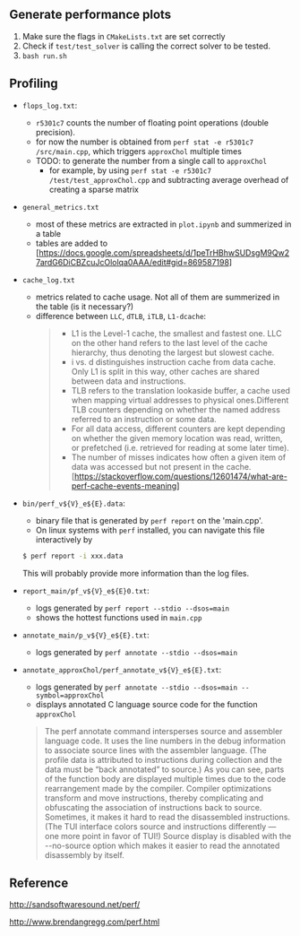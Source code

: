 ## Generate performance plots
1. Make sure the flags in `CMakeLists.txt` are set correctly
2. Check if `test/test_solver` is calling the correct solver to be tested.
3. `bash run.sh`

## Profiling 

- `flops_log.txt`:
    - `r5301c7` counts the number of floating point operations (double precision).
    - for now the number is obtained from `perf stat -e r5301c7 /src/main.cpp`, which triggers `approxChol` multiple times
    - TODO: to generate the number from a single call to `approxChol`
        - for example, by using `perf stat -e r5301c7 /test/test_approxChol.cpp` and subtracting average overhead of creating a sparse matrix
- `general_metrics.txt`
    - most of these metrics are extracted in `plot.ipynb` and summerized in a table
    - tables are added to [https://docs.google.com/spreadsheets/d/1peTrHBhwSUDsgM9Qw27ardG6DiCBZcuJcOlolqa0AAA/edit#gid=869587198]
- `cache_log.txt`
    - metrics related to cache usage. Not all of them are summerized in the table (is it necessary?)
    - difference between `LLC`, `dTLB`, `iTLB`, `L1-dcache`:
        > - L1 is the Level-1 cache, the smallest and fastest one. LLC on the other hand refers to the last level of the cache hierarchy, thus denoting the largest but slowest cache.
        > - i vs. d distinguishes instruction cache from data cache. Only L1 is split in this way, other caches are shared between data and instructions.
        > - TLB refers to the translation lookaside buffer, a cache used when mapping virtual addresses to physical ones.Different TLB counters depending on whether the named address referred to an instruction or some data.
        > - For all data access, different counters are kept depending on whether the given memory location was read, written, or prefetched (i.e. retrieved for reading at some later time).
        > - The number of misses indicates how often a given item of data was accessed but not present in the cache.
    [https://stackoverflow.com/questions/12601474/what-are-perf-cache-events-meaning]

- `bin/perf_v${V}_e${E}.data`:
    - binary file that is generated by `perf report` on the 'main.cpp'.
    - On linux systems with `perf` installed, you can navigate this file interactively by 
    ``` sh
    $ perf report -i xxx.data
    ```
    This will probably provide more information than the log files.
- `report_main/pf_v${V}_e${E}0.txt`:
    - logs generated by `perf report --stdio --dsos=main`
    - shows the hottest functions used in `main.cpp`
- `annotate_main/p_v${V}_e${E}.txt`:
    - logs generated by `perf annotate --stdio --dsos=main`
- `annotate_approxChol/perf_annotate_v${V}_e${E}.txt`:
    - logs generated by `perf annotate --stdio --dsos=main --symbol=approxChol`
    - displays annotated C language source code for the function `approxChol`

    > The perf annotate command intersperses source and assembler language code. It uses the line numbers in the debug information to associate source lines with the assembler language. (The profile data is attributed to instructions during collection and the data must be “back annotated” to source.) As you can see, parts of the function body are displayed multiple times due to the code rearrangement made by the compiler. Compiler optimizations transform and move instructions, thereby complicating and obfuscating the association of instructions back to source. Sometimes, it makes it hard to read the disassembled instructions. (The TUI interface colors source and instructions differently — one more point in favor of TUI!) Source display is disabled with the --no-source option which makes it easier to read the annotated disassembly by itself.

## Reference
http://sandsoftwaresound.net/perf/

http://www.brendangregg.com/perf.html

